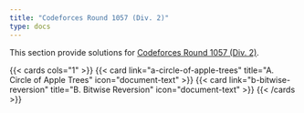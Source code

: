 ```yaml
---
title: "Codeforces Round 1057 (Div. 2)"
type: docs
---
```


This section provide solutions for [Codeforces Round 1057 (Div. 2)](https://codeforces.com/contest/2156).

{{< cards cols="1" >}}
  {{< card link="a-circle-of-apple-trees" title="A. Circle of Apple Trees" icon="document-text" >}}
  {{< card link="b-bitwise-reversion" title="B. Bitwise Reversion" icon="document-text" >}}
{{< /cards >}}
